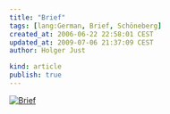 ```yaml
---
title: "Brief"
tags: [lang:German, Brief, Schöneberg]
created_at: 2006-06-22 22:58:01 CEST
updated_at: 2009-07-06 21:37:09 CEST
author: Holger Just

kind: article
publish: true
---
```


<a href="http://www.flickr.com/photos/meine-erde/172825509/"><img src="http://static.flickr.com/63/172825509_f39707a67c.jpg" alt="Brief" title="ein Brief in Schöneberg" class="center"/></a>